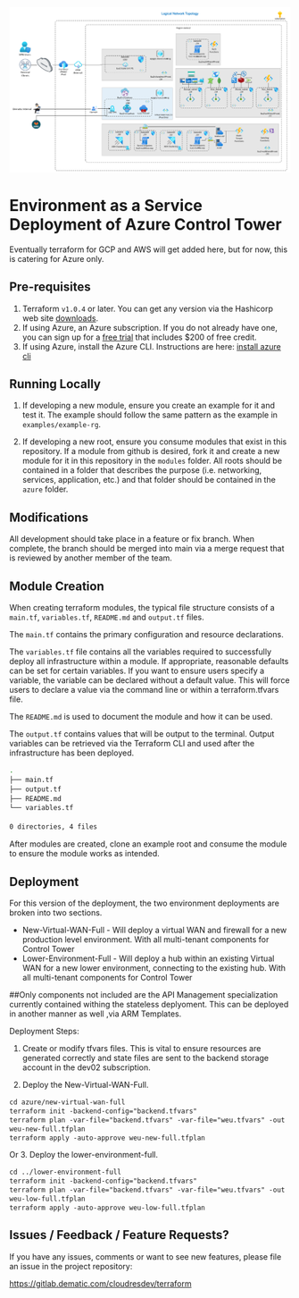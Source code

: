 ![Control Tower Logical](/terraform-test/azure/images/logical.png)

# Environment as a Service Deployment of Azure Control Tower

Eventually terraform for GCP and AWS will get added here, but for now, this is
catering for Azure only.

## Pre-requisites

1. Terraform `v1.0.4` or later. You can get any version via the Hashicorp web site
   [downloads](https://www.terraform.io/downloads.html).
2. If using Azure, an Azure subscription. If you do not already have one, you
   can sign up for a [free trial](https://azure.microsoft.com/en-us/free/) that
   includes \$200 of free credit.
3. If using Azure, install the Azure CLI. Instructions are here:
   [install azure cli](https://docs.microsoft.com/en-us/cli/azure/install-azure-cli?view=azure-cli-latest)

## Running Locally

1. If developing a new module, ensure you create an example for it and test it.
   The example should follow the same pattern as the example in `examples/example-rg`.

2. If developing a new root, ensure you consume modules that exist in this
   repository. If a module from github is desired, fork it and create a new module
   for it in this repository in the `modules` folder. All roots should be contained
   in a folder that describes the purpose (i.e. networking, services, application,
   etc.) and that folder should be contained in the `azure` folder.

## Modifications

All development should take place in a feature or fix branch. When complete, the
branch should be merged into main via a merge request that is reviewed by another
member of the team.

## Module Creation

When creating terraform modules, the typical file structure consists of a `main.tf`, `variables.tf`, `README.md` and `output.tf` files.

The `main.tf` contains the primary configuration and resource declarations.

The `variables.tf` file contains all the variables required to successfully deploy all infrastructure within a module. If appropriate, reasonable defaults can be set for certain variables. If you want to ensure users specify a variable, the variable can be declared without a default value. This will force users to declare a value via the command line or within a terraform.tfvars file.

The `README.md` is used to document the module and how it can be used.

The `output.tf` contains values that will be output to the terminal. Output variables can be retrieved via the Terraform CLI and used after the infrastructure has been deployed.

```bash
.
├── main.tf
├── output.tf
├── README.md
└── variables.tf

0 directories, 4 files
```

After modules are created, clone an example root and consume the module to ensure the module works as intended.

## Deployment

For this version of the deployment, the two environment deployments are broken into two sections.
- New-Virtual-WAN-Full - Will deploy a virtual WAN and firewall for a new production level environment. With all multi-tenant components for Control Tower
- Lower-Environment-Full - Will deploy a hub within an existing Virtual WAN for a new lower environment, connecting to the existing hub. With all multi-tenant components for Control Tower

##Only components not included are the API Management specialization currently contained withing the stateless deplyoment. This can be deployed in another manner as well ,via ARM Templates.

Deployment Steps:

1. Create or modify tfvars files. This is vital to ensure resources are generated correctly and state files are sent to the backend storage account in the dev02 subscription.

2. Deploy the New-Virtual-WAN-Full.

```
cd azure/new-virtual-wan-full
terraform init -backend-config="backend.tfvars"
terraform plan -var-file="backend.tfvars" -var-file="weu.tfvars" -out weu-new-full.tfplan
terraform apply -auto-approve weu-new-full.tfplan
```

Or
3. Deploy the lower-environment-full.

```
cd ../lower-environment-full
terraform init -backend-config="backend.tfvars"
terraform plan -var-file="backend.tfvars" -var-file="weu.tfvars" -out weu-low-full.tfplan
terraform apply -auto-approve weu-low-full.tfplan
```


## Issues / Feedback / Feature Requests?

If you have any issues, comments or want to see new features, please file an
issue in the project repository:

https://gitlab.dematic.com/cloudresdev/terraform
